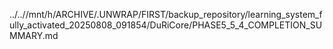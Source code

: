 ../..//mnt/h/ARCHIVE/.UNWRAP/FIRST/backup_repository/learning_system_fully_activated_20250808_091854/DuRiCore/PHASE5_5_4_COMPLETION_SUMMARY.md